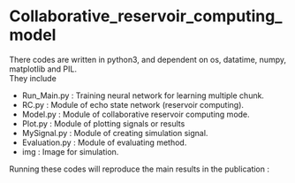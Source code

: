 # Collaborative_reservoir_computing_model  
There codes are written in python3, and dependent on os, datatime, numpy, matplotlib and PIL.  
They include  
- Run_Main.py : Training neural network for learning multiple chunk.
- RC.py : Module of echo state network (reservoir computing).
- Model.py : Module of collaborative reservoir computing mode.
- Plot.py : Module of plotting signals or results
- MySignal.py : Module of creating simulation signal.
- Evaluation.py : Module of evaluating method.
- img : Image for simulation.

Running these codes will reproduce the main results in the publication :  
